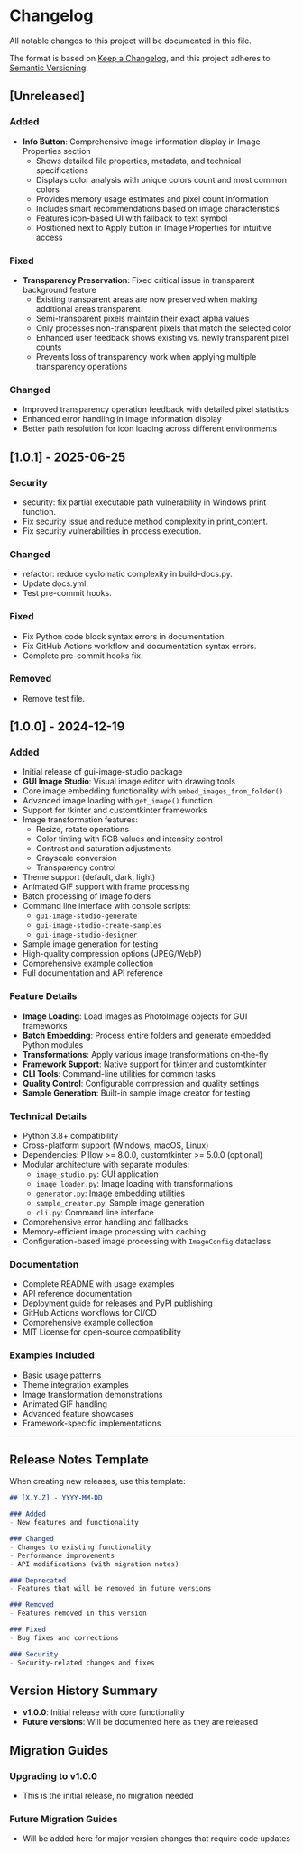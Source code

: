 # Changelog

All notable changes to this project will be documented in this file.

The format is based on [Keep a Changelog](https://keepachangelog.com/en/1.0.0/),
and this project adheres to [Semantic Versioning](https://semver.org/spec/v2.0.0.html).

## [Unreleased]

### Added

- **Info Button**: Comprehensive image information display in Image Properties section
  - Shows detailed file properties, metadata, and technical specifications
  - Displays color analysis with unique colors count and most common colors
  - Provides memory usage estimates and pixel count information
  - Includes smart recommendations based on image characteristics
  - Features icon-based UI with fallback to text symbol
  - Positioned next to Apply button in Image Properties for intuitive access

### Fixed

- **Transparency Preservation**: Fixed critical issue in transparent background feature
  - Existing transparent areas are now preserved when making additional areas transparent
  - Semi-transparent pixels maintain their exact alpha values
  - Only processes non-transparent pixels that match the selected color
  - Enhanced user feedback shows existing vs. newly transparent pixel counts
  - Prevents loss of transparency work when applying multiple transparency operations

### Changed

- Improved transparency operation feedback with detailed pixel statistics
- Enhanced error handling in image information display
- Better path resolution for icon loading across different environments


## [1.0.1] - 2025-06-25

### Security

- security: fix partial executable path vulnerability in Windows print function.
- Fix security issue and reduce method complexity in print_content.
- Fix security vulnerabilities in process execution.

### Changed

- refactor: reduce cyclomatic complexity in build-docs.py.
- Update docs.yml.
- Test pre-commit hooks.

### Fixed

- Fix Python code block syntax errors in documentation.
- Fix GitHub Actions workflow and documentation syntax errors.
- Complete pre-commit hooks fix.

### Removed

- Remove test file.

## [1.0.0] - 2024-12-19

### Added

- Initial release of gui-image-studio package
- **GUI Image Studio**: Visual image editor with drawing tools
- Core image embedding functionality with `embed_images_from_folder()`
- Advanced image loading with `get_image()` function
- Support for tkinter and customtkinter frameworks
- Image transformation features:
  - Resize, rotate operations
  - Color tinting with RGB values and intensity control
  - Contrast and saturation adjustments
  - Grayscale conversion
  - Transparency control
- Theme support (default, dark, light)
- Animated GIF support with frame processing
- Batch processing of image folders
- Command line interface with console scripts:
  - `gui-image-studio-generate`
  - `gui-image-studio-create-samples`
  - `gui-image-studio-designer`
- Sample image generation for testing
- High-quality compression options (JPEG/WebP)
- Comprehensive example collection
- Full documentation and API reference

### Feature Details

- **Image Loading**: Load images as PhotoImage objects for GUI frameworks
- **Batch Embedding**: Process entire folders and generate embedded Python
  modules
- **Transformations**: Apply various image transformations on-the-fly
- **Framework Support**: Native support for tkinter and customtkinter
- **CLI Tools**: Command-line utilities for common tasks
- **Quality Control**: Configurable compression and quality settings
- **Sample Generation**: Built-in sample image creator for testing

### Technical Details

- Python 3.8+ compatibility
- Cross-platform support (Windows, macOS, Linux)
- Dependencies: Pillow >= 8.0.0, customtkinter >= 5.0.0 (optional)
- Modular architecture with separate modules:
  - `image_studio.py`: GUI application
  - `image_loader.py`: Image loading with transformations
  - `generator.py`: Image embedding utilities
  - `sample_creator.py`: Sample image generation
  - `cli.py`: Command line interface
- Comprehensive error handling and fallbacks
- Memory-efficient image processing with caching
- Configuration-based image processing with `ImageConfig` dataclass

### Documentation

- Complete README with usage examples
- API reference documentation
- Deployment guide for releases and PyPI publishing
- GitHub Actions workflows for CI/CD
- Comprehensive example collection
- MIT License for open-source compatibility

### Examples Included

- Basic usage patterns
- Theme integration examples
- Image transformation demonstrations
- Animated GIF handling
- Advanced feature showcases
- Framework-specific implementations

---

## Release Notes Template

When creating new releases, use this template:

```markdown
## [X.Y.Z] - YYYY-MM-DD

### Added
- New features and functionality

### Changed
- Changes to existing functionality
- Performance improvements
- API modifications (with migration notes)

### Deprecated
- Features that will be removed in future versions

### Removed
- Features removed in this version

### Fixed
- Bug fixes and corrections

### Security
- Security-related changes and fixes
```

## Version History Summary

- **v1.0.0**: Initial release with core functionality
- **Future versions**: Will be documented here as they are released

## Migration Guides

### Upgrading to v1.0.0

- This is the initial release, no migration needed

### Future Migration Guides

- Will be added here for major version changes that require code updates
